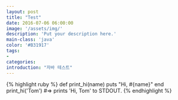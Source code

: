 ```yaml
---
layout: post
title: "Test"
date: 2016-07-06 06:00:00
image: '/assets/img/'
description: 'Put your description here.'
main-class: 'java'
color: '#B31917'
tags:
- 
categories:
introduction: "자바 테스트"
---
```




{% highlight ruby %}
def print_hi(name)
  puts "Hi, #{name}"
end
print_hi('Tom')
#=> prints 'Hi, Tom' to STDOUT.
{% endhighlight %}

[jekyll-gh]: https://github.com/mojombo/jekyll
[jekyll]:    http://jekyllrb.com
